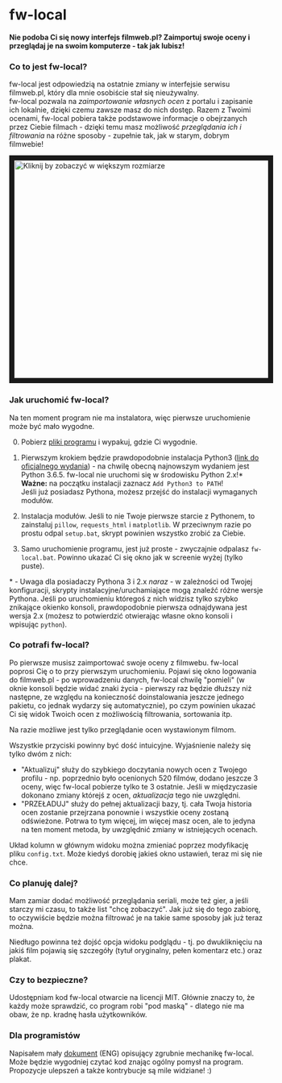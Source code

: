 # fw-local
**Nie podoba Ci się nowy interfejs filmweb.pl? Zaimportuj swoje oceny i przeglądaj je na swoim komputerze - tak jak lubisz!**

### Co to jest **fw-local**?
fw-local jest odpowiedzią na ostatnie zmiany w interfejsie serwisu filmweb.pl, który dla mnie osobiście stał się nieużywalny.  
fw-local pozwala na *zaimportowanie własnych ocen* z portalu i zapisanie ich lokalnie, dzięki czemu zawsze masz do nich dostęp.
Razem z Twoimi ocenami, fw-local pobiera także podstawowe informacje o obejrzanych przez Ciebie filmach - dzięki temu masz możliwość
*przeglądania ich i filtrowania* na różne sposoby - zupełnie tak, jak w starym, dobrym filmwebie!

<a href="https://raw.githubusercontent.com/Noiredd/fw-local/master/screenshot.png">
<img src="https://github.com/Noiredd/fw-local/blob/master/screenshot.png" width="900" height="432" border="10" alt="Kliknij by zobaczyć w większym rozmiarze" /></a>

### Jak uruchomić fw-local?
Na ten moment program nie ma instalatora, więc pierwsze uruchomienie może być mało wygodne.

0. Pobierz [pliki programu](https://github.com/Noiredd/fw-local/archive/1.0-alpha.4.zip) i wypakuj, gdzie Ci wygodnie.

1. Pierwszym krokiem będzie prawdopodobnie instalacja Python3 ([link do oficjalnego wydania](https://www.python.org/downloads/)) -
na chwilę obecną najnowszym wydaniem jest Python 3.6.5.
fw-local nie uruchomi się w środowisku Python 2.x!\*  
**Ważne:** na początku instalacji zaznacz `Add Python3 to PATH`!  
Jeśli już posiadasz Pythona, możesz przejść do instalacji wymaganych modułów.

2. Instalacja modułów. Jeśli to nie Twoje pierwsze starcie z Pythonem, to zainstaluj `pillow`, `requests_html` i `matplotlib`.
W przeciwnym razie po prostu odpal `setup.bat`, skrypt powinien wszystko zrobić za Ciebie.

3. Samo uruchomienie programu, jest już proste - zwyczajnie odpalasz `fw-local.bat`. Powinno ukazać Ci się okno jak w screenie wyżej (tylko puste).

\* - Uwaga dla posiadaczy Pythona 3 i 2.x *naraz* - w zależności od Twojej konfiguracji, skrypty instalacyjne/uruchamiające mogą znaleźć
różne wersje Pythona. Jeśli po uruchomieniu któregoś z nich widzisz tylko szybko znikające okienko konsoli, prawdopodobnie pierwsza
odnajdywana jest wersja 2.x (możesz to potwierdzić otwierając własne okno konsoli i wpisując `python`).

### Co potrafi fw-local?
Po pierwsze musisz zaimportować swoje oceny z filmwebu. fw-local poprosi Cię o to przy pierwszym uruchomieniu.
Pojawi się okno logowania do filmweb.pl - po wprowadzeniu danych, fw-local chwilę "pomieli" (w oknie konsoli będzie widać znaki życia -
pierwszy raz będzie dłuższy niż następne, ze względu na konieczność doinstalowania jeszcze jednego pakietu, co jednak wydarzy się
automatycznie), po czym powinien ukazać Ci się widok Twoich ocen z możliwością filtrowania, sortowania itp.

Na razie możliwe jest tylko przeglądanie ocen wystawionym filmom.

Wszystkie przyciski powinny być dość intuicyjne. Wyjaśnienie należy się tylko dwóm z nich:
* "Aktualizuj" służy do szybkiego doczytania nowych ocen z Twojego profilu - np. poprzednio było ocenionych 520 filmów, dodano jeszcze 3 oceny,
więc fw-local pobierze tylko te 3 ostatnie. Jeśli w międzyczasie dokonano zmiany którejś z ocen, *aktualizacja* tego nie uwzględni.
* "PRZEŁADUJ" służy do pełnej aktualizacji bazy, tj. cała Twoja historia ocen zostanie przejrzana ponownie i wszystkie oceny zostaną
odświeżone. Potrwa to tym więcej, im więcej masz ocen, ale to jedyna na ten moment metoda, by uwzględnić zmiany w istniejących ocenach.

Układ kolumn w głównym widoku można zmieniać poprzez modyfikację pliku `config.txt`. Może kiedyś dorobię jakieś okno ustawień, teraz mi się nie chce.

### Co planuję dalej?
Mam zamiar dodać możliwość przeglądania seriali, może też gier, a jeśli starczy mi czasu, to także list "chcę zobaczyć".
Jak już się do tego zabiorę, to oczywiście będzie można filtrować je na takie same sposoby jak już teraz można.

Niedługo powinna też dojść opcja widoku podglądu - tj. po dwukliknięciu na jakiś film pojawią się szczegóły (tytuł oryginalny, pełen komentarz etc.)
oraz plakat.

### Czy to bezpieczne?
Udostępniam kod fw-local otwarcie na licencji MIT. Głównie znaczy to, że każdy może sprawdzić, co program robi "pod maską" - dlatego
nie ma obaw, że np. kradnę hasła użytkowników.

### Dla programistów
Napisałem mały [dokument](HOWITWORKS.md) (ENG) opisujący zgrubnie mechanikę fw-local.
Może będzie wygodniej czytać kod znając ogólny pomysł na program.  
Propozycje ulepszeń a także kontrybucje są mile widziane! :)
